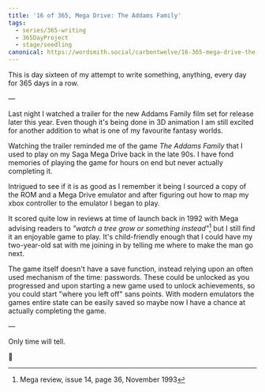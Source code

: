 ```yaml
---
title: '16 of 365, Mega Drive: The Addams Family'
tags:
  - series/365-writing
  - 365DayProject
  - stage/seedling
canonical: https://wordsmith.social/carbontwelve/16-365-mega-drive-the-addams-family
---
```



This is day sixteen of my attempt to write something, anything, every day for 365 days in a row.

—

Last night I watched a trailer for the new Addams Family film set for release later this year. Even though it's being done in 3D animation I am still excited for another addition to what is one of my favourite fantasy worlds.

Watching the trailer reminded me of the game _The Addams Family_ that I used to play on my Saga Mega Drive back in the late 90s. I have fond memories of playing the game for hours on end but never actually completing it.

Intrigued to see if it is as good as I remember it being I sourced a copy of the ROM and a Mega Drive emulator and after figuring out how to map my xbox controller to the emulator I began to play.

It scored quite low in reviews at time of launch back in 1992 with Mega advising readers to _"watch a tree grow or something instead"_[^1] but I still find it an enjoyable game to play. It's child-friendly enough that I could have my two-year-old sat with me joining in by telling me where to make the man go next.

The game itself doesn't have a save function, instead relying upon an often used mechanism of the time: passwords. These could be unlocked as you progressed and upon starting a new game used to unlock achievements, so you could start "where you left off" sans points. With modern emulators the games entire state can be easily saved so maybe now I have a chance at actually completing the game.

—

Only time will tell.

🌻

[^1]: Mega review, issue 14, page 36, November 1993
